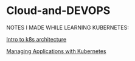 # Cloud-and-DEVOPS

NOTES I MADE WHILE LEARNING KUBERNETES:


[Intro to k8s architecture](https://wry-washer-047.notion.site/k8s-architecture-6bd13f466f8a42728c892d6468c8c948)

[Managing Applications with Kubernetes](https://wry-washer-047.notion.site/kubernetes-ecosystem-de1d3ed75a224395be0400f12c0d02e6)
